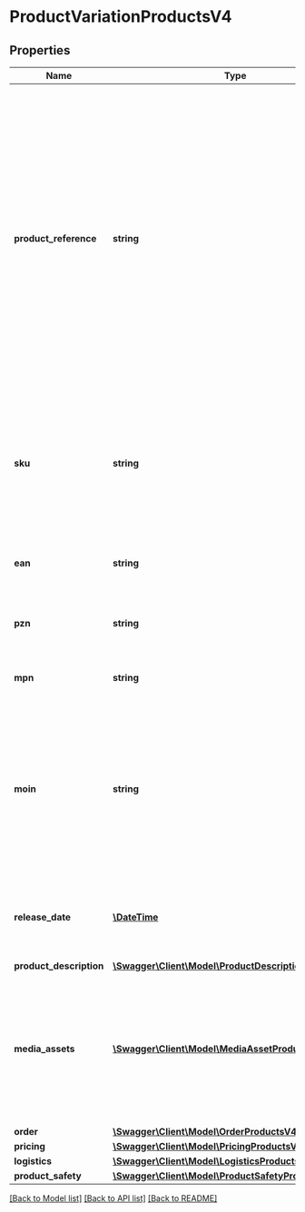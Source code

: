 # ProductVariationProductsV4

## Properties
Name | Type | Description | Notes
------------ | ------------- | ------------- | -------------
**product_reference** | **string** | The productReference groups all variations, that you want to combine into one product. This is not visible to the customer. The productReference can be freely assigned and may consist of maximum 50 characters. You can only use the productReference once within your product catalog. You should therefore use a value that makes sense for all variations of the product and does not refer to any specifics of a particular variation. You will find the product reference, for example, in the product overview in the portal. | 
**sku** | **string** | Identifier for a product variation, provided by the partner, must be unique for a partner. It is mandatory, may consist of a maximum of 50 characters and must not contain leading or trailing spaces or non-printable Unicode control characters. | 
**ean** | **string** | External identifier of a product, must be unique in a partner assortment, must not start with a 2. | 
**pzn** | **string** | Pharmazentralnummer, a german standard for identifying pharmaceutical products. | [optional] 
**mpn** | **string** | Manufacturer part number, may consist of a maximum of 50 characters. | [optional] 
**moin** | **string** | Is an identifier, generated by the OTTO marketplace, for a product variation together with the associated content. Is used in the context of \&quot;Wettbewerb am Artikel\&quot; to confirm the content of the existing variation and its correctness and to put the own offer live for this variation. | [optional] 
**release_date** | [**\DateTime**](\DateTime.md) | ISO8601 Date (e.g. 2024-08-01T08:00:00+0100) on which the product is released by the manufacturer, e.g. computer games. | [optional] 
**product_description** | [**\Swagger\Client\Model\ProductDescriptionProductsV4**](ProductDescriptionProductsV4.md) |  | 
**media_assets** | [**\Swagger\Client\Model\MediaAssetProductsV4[]**](MediaAssetProductsV4.md) | A list of media assets describing this product variation. Currently these may only be static images of the types JPG or PNG with a RGB color space. Furthermore the images have to have a minimum size of 500 x 1000 pixel and a maximum width of 4500 pixel. | 
**order** | [**\Swagger\Client\Model\OrderProductsV4**](OrderProductsV4.md) |  | [optional] 
**pricing** | [**\Swagger\Client\Model\PricingProductsV4**](PricingProductsV4.md) |  | 
**logistics** | [**\Swagger\Client\Model\LogisticsProductsV4**](LogisticsProductsV4.md) |  | [optional] 
**product_safety** | [**\Swagger\Client\Model\ProductSafetyProductsV4**](ProductSafetyProductsV4.md) |  | 

[[Back to Model list]](../../README.md#documentation-for-models) [[Back to API list]](../../README.md#documentation-for-api-endpoints) [[Back to README]](../../README.md)

